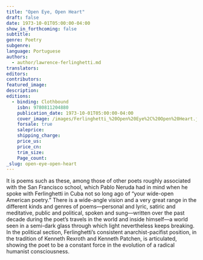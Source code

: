 ```yaml
---
title: "Open Eye, Open Heart"
draft: false
date: 1973-10-01T05:00:00-04:00
show_in_forthcoming: false
subtitle:
genre: Poetry
subgenre:
language: Portuguese
authors:
  - author/lawrence-ferlinghetti.md
translators:
editors:
contributors:
featured_image:
description:
editions:
  - binding: Clothbound
    isbn: 9780811204880
    publication_date: 1973-10-01T05:00:00-04:00
    cover_image: /images/Ferlinghetti_%20Open%20Eye%2C%20Open%20Heart.jpg
    forsale: true
    saleprice:
    shipping_charge:
    price_us:
    price_cn:
    trim_size:
    Page_count:
_slug: open-eye-open-heart
---
```


It is poems such as these, among those of other poets roughly associated with the San Francisco school, which Pablo Neruda had in mind when he spoke with Ferlinghetti in Cuba not so long ago of “your wide-open American poetry.” There is a wide-angle vision and a very great range in the different kinds and genres of poems––personal and lyric, satiric and meditative, public and political, spoken and sung––written over the past decade during the poet’s travels in the world and inside himself––a world seen in a semi-dark glass through which light nevertheless keeps breaking. In the political section, Ferlinghetti’s consistent anarchist-pacifist position, in the tradition of Kenneth Rexroth and Kenneth Patchen, is articulated, showing the poet to be a constant force in the evolution of a radical humanist consciousness.


